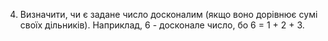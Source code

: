 4. Визначити, чи є задане число досконалим (якщо воно дорівнює сумі своїх
дільників). Наприклад, 6 - досконале число, бо 6 = 1 + 2 + 3.
